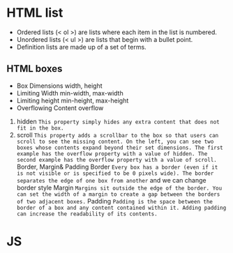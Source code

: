 # HTML list
* Ordered lists (< ol >) are lists where each item in the list is numbered.
* Unordered lists (< ul >) are lists that begin with a bullet point.
* Definition lists are made up of a set of terms.
## HTML boxes
* Box Dimensions width, height
* Limiting Width min-width, max-width
* Limiting height min-height, max-height
* Overflowing Content overflow
1. hidden
``This property simply hides any extra content that does not fit in the box.``
2. scroll
``This property adds a scrollbar to the box so that users can scroll to see the missing content. On the left, you can see two boxes whose contents expand beyond their set dimensions. The first example has the overflow property with a value of hidden. The second example has the overflow property with a value of scroll.``
Border, Margin& Padding
Border
``Every box has a border (even if it is not visible or is specified to be 0 pixels wide). The border separates the edge of one box from another`` and we can change border style
Margin
``Margins sit outside the edge of the border. You can set the width of a margin to create a gap between the borders of two adjacent boxes.``
Padding
``Padding is the space between the border of a box and any content contained within it. Adding padding can increase the readability of its contents.``
# JS


 